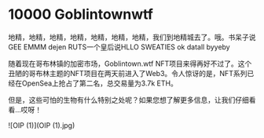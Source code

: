 # 10000 Goblintownwtf

<p>地精，地精，地精，地精，地精，地精，地精，我们到地精城去了。哦。书呆子说GEE EMMM dejen RUTS一个皇后说HLLO SWEATIES ok datall byyeby&nbsp;</p>

随着现在哥布林镇的加密市场，Goblintown.wtf NFT项目来得再好不过了。这个丑陋的哥布林主题的NFT项目在两天前进入了Web3。令人惊讶的是，NFT系列已经在OpenSea上抢占了第二名，总交易量为3.7k ETH。

但是，这些可怕的生物有什么特别之处呢？如果您想了解更多信息，让我们仔细看看...哎呀！

![OIP (1)](OIP (1).jpg)

